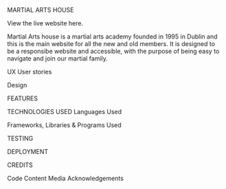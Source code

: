 MARTIAL ARTS HOUSE

View the live website here.

Martial Arts house is a martial arts academy founded in 1995 in Dublin and this is the main website for all the new and old members. It is designed to be a responsibe website and accessible, with the purpose of being easy to navigate and join our martial family.

UX
User stories

Design

FEATURES


TECHNOLOGIES USED
Languages Used

Frameworks, Libraries & Programs Used

TESTING

DEPLOYMENT

CREDITS

Code
Content
Media
Acknowledgements